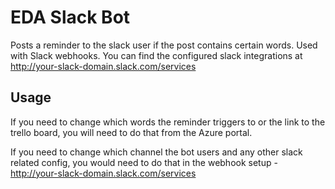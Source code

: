 # EDA Slack Bot

Posts a reminder to the slack user if the post contains certain words.
Used with Slack webhooks. You can find the configured slack integrations at http://your-slack-domain.slack.com/services

## Usage

If you need to change which words the reminder triggers to or the link to the trello board, you will need to do that from the Azure portal.

If you need to change which channel the bot users and any other slack related config, you would need to do that in the webhook setup - http://your-slack-domain.slack.com/services